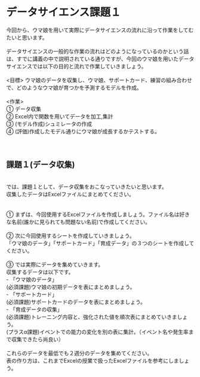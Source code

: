 # データサイエンス課題１

今回から、ウマ娘を用いて実際にデータサイエンスの流れに沿って作業をしてむたいと思います。<br>
<br>
データサイエンスの一般的な作業の流れはどのようになっているのかという話は、すでに講義の中で説明されている通りですが、今回のウマ娘を用いたデータサイエンスでは以下の目的と流れで作業していきましょう。<br>
<br>
<目標>
ウマ娘のデータを収集し、ウマ娘、サポートカード、練習の組み合わせで、どのようなウマ娘が育つかを予測するモデルを作成。
<br>
<br>
<作業>
<br>
① データ収集<br>
② Excel内で関数を用いてデータを加工,集計<br>
③ (モデル作成)シュミレータの作成<br>
④ (評価)作成したモデル通りにウマ娘が成長するかテストする。<br>
<br>
<br>

## 課題１(データ収集)
<br>
では、課題１として、データ収集をおこなっていきたいと思います。<br>
収集したデータはExcelファイルにまとめてください。<br><br><br>
① まずは、今回使用するExcelファイルを作成しましょう。ファイル名は好きな名前(誰かに見られても問題ない名前)で作成してください。<br><br>
② 次に今回使用するシートを作成していきましょう。<br>
「ウマ娘のデータ」「サポートカード」「育成データ」の３つのシートを作成してください。<br><br>
③ では実際にデータを集めていきます。<br>
収集するデータは以下です。<br>
- 「ウマ娘のデータ」<br>
    (必須課題)ウマ娘の初期データを表にまとめましょう。<br>
- 「サポートカード」<br>
    (必須課題)サポートカードのデータを表にまとめましょう。<br>
- 「育成データの収集」<br>
    (必須課題)トレーニング内容と、強化された値を順次表にまとめていきましょう。<br>
    (プラスα課題)イベントでの能力の変化を別の表に集計。（イベント名や発生率まで収集できたら尚良い）<br>
<br>
これらのデータを最低でも２週分のデータを集めてください。<br>
表の作り方は、これまでExcelの授業で扱ったExcelファイルを参考にしましょう。 <br>


